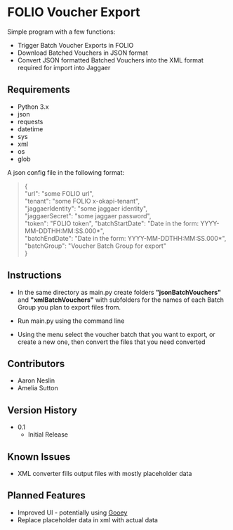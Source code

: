 
# FOLIO Voucher Export

Simple program with a few functions:
* Trigger Batch Voucher Exports in FOLIO
* Download Batched Vouchers in JSON format
* Convert JSON formatted Batched Vouchers into the XML format required for import into Jaggaer

## Requirements


* Python 3.x
* json
* requests
* datetime
* sys
* xml
* os
* glob

A json config file in the following format:
>{  
    "url": "some FOLIO url",  
    "tenant": "some FOLIO x-okapi-tenant",  
    "jaggaerIdentity": "some jaggaer identity",  
    "jaggaerSecret": "some jaggaer password",  
    "token": "FOLIO token",
    "batchStartDate": "Date in the form: YYYY-MM-DDTHH:MM:SS.000*",  
    "batchEndDate": "Date in the form: YYYY-MM-DDTHH:MM:SS.000*",  
    "batchGroup": "Voucher Batch Group for export"  
}

## Instructions

* In the same directory as main.py create folders **"jsonBatchVouchers"** and **"xmlBatchVouchers"** with subfolders for
  the names of each Batch Group you plan to export files from.
  
* Run main.py using the command line 
  
* Using the menu select the voucher batch that you want to export, or create a new one, then convert the files that you 
  need converted


## Contributors


* Aaron Neslin
* Amelia Sutton


## Version History

* 0.1
    * Initial Release
    
## Known Issues
* XML converter fills output files with mostly placeholder data
## Planned Features
* Improved UI - potentially using [Gooey](https://github.com/chriskiehl/Gooey)
* Replace placeholder data in xml with actual data

